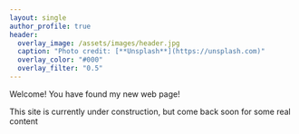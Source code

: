 ```yaml
---
layout: single
author_profile: true
header:
  overlay_image: /assets/images/header.jpg
  caption: "Photo credit: [**Unsplash**](https://unsplash.com)"
  overlay_color: "#000"
  overlay_filter: "0.5"
---
```

Welcome! You have found my new web page!

This site is currently under construction, but come back soon for some real content
